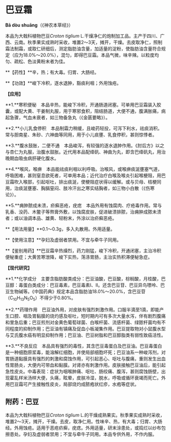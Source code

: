 # 巴豆霜

**Bā dòu shuāng**（《神农本草经》）

本品为大戟科植物巴豆*Croton tiglium* L.干燥净仁的炮制加工品。主产于四川、广西、云南。秋季果实成熟时采收，堆置2～3天，摊开，干燥。去皮取净仁，照制霜法制霜，或取仁研细后，测定脂肪油含量，加适量的淀粉，使脂肪油含量符合规定（应为18.0%～20.0%），混匀，即得巴豆霜。本品气微，味辛辣。以粒度均匀、疏松、色淡黄粉末者为佳。

**【药性】**辛，热；有大毒。归胃、大肠经。

**【功效】**峻下冷积，逐水退肿，豁痰利咽；外用蚀疮。

**【应用】**

**1.**寒积便秘　本品辛热，能峻下冷积，开通肠道闭塞。可单用巴豆霜装入胶囊，或配大黄、干姜制丸服，用于寒邪食积，阻结肠道，大便不通，腹满胀痛，病起急骤，气血未衰者，如三物备急丸（《金匮要略》）。

**2.**小儿乳食停积　本品制霜力稍缓，且峻药轻投，可泻下利水，祛痰消积。常与胆南星、朱砂、六神曲等同用，用于小儿痰壅、乳食停积，甚则惊悸者。

**3.**腹水鼓胀，二便不通　本品峻泻，有较强的逐水退肿作用。《肘后方》以之与杏仁为丸服，治腹水鼓胀。近代用本品配绛矾、神曲为丸，即含巴绛矾丸，用治晚期血吸虫病肝硬化腹水。

**4.**喉风，喉痹　本品能祛痰利咽以利呼吸。治喉风，或喉痹痰涎壅塞气道，呼吸困难，甚则窒息欲死者，可单用本品；近代治疗白喉及喉炎引起喉梗阻，用巴豆霜吹入喉部，引起呕吐，排出痰涎，使梗阻症状得以缓解。或与贝母、桔梗同用，治痰涎壅塞、胸膈窒闷、肢冷汗出之寒实结胸者，如三物小白散（《伤寒论》）。

**5.**痈肿脓成未溃，疥癣恶疮，疣痣　本品外用有蚀腐肉、疗疮毒作用。常与乳香、没药、木鳖子等熬膏外敷，以蚀腐皮肤，促进破溃排脓，治痈肿成脓未溃者；或以油调本品、雄黄、轻粉末，外涂以治疥癣恶疮。

**【用法用量】**0.1～0.3g，多入丸散用。外用适量。

**【使用注意】**孕妇及虚弱者禁用。不宜与牵牛子同用。

**【鉴别用药】**巴豆霜辛热燥烈，药力刚猛，峻下冷积，开通闭塞，主治冷积便秘重症；大黄苦寒泄降，峻下实热，荡涤胃肠，主治实热积滞便秘急症。

**【现代研究】**

**1.**化学成分　主要含脂肪酸类成分：巴豆油酸，巴豆酸，棕榈酸，月桂酸，巴豆醇：毒蛋白类成分：巴豆毒素，巴豆毒素Ⅰ、Ⅱ。还含巴豆苷、巴豆异鸟嘌呤、巴豆生物碱等。《中国药典》规定本品含脂肪油18.0%～20.0%，含巴豆苷（C<sub>10</sub>H<sub>13</sub>N<sub>5</sub>O<sub>5</sub>）不得少于0.80%。

**2.**药理作用　巴豆油外用，对皮肤有强烈刺激作用。口服半滴至1滴，即能产生口腔、咽及胃黏膜的烧灼感及呕吐，短时期内可有多次大量水泻，伴有剧烈腹痛和里急后重；巴豆煎剂对金黄色葡萄球菌、白喉杆菌、流感杆菌、绿脓杆菌均有不同程度的抑制作用；巴豆油有镇痛及促血小板凝集作用。巴豆提取物对小鼠腹水型与艾氏腹水癌有明显抑制作用；巴豆油、巴豆树脂和巴豆醇脂类有弱性致癌活性。

**3.**不良反应　本品具有强烈的毒性，其含巴豆毒蛋白及巴豆油。巴豆毒蛋白是一种细胞原浆毒，能溶解红细胞，并使局部细胞坏死；巴豆油系一种峻泻剂，对胃肠道黏膜具有强烈的刺激和腐蚀作用，可引起恶心、呕吐与腹痛，重则发生出血性胃肠炎，大便内可带血和黏膜。对肾亦有刺激作用。皮肤接触巴豆油后，能引起急性皮炎。中毒表现：症状为咽喉肿痛、呕吐、肠绞痛、腹泻，甚则腐蚀肠壁，出现霍乱样米汤样大便，头痛，眩晕，皮肤冷湿，脱水，呼吸或循环衰竭而死亡。外用巴豆霜可产生接触性皮炎，局部烧灼成脓疱状红疹，水疱等症状。

## 附药：巴豆

本品为大戟科植物巴豆*Croton tiglium* L.的干燥成熟果实。秋季果实成熟时采收，堆置2～3天，摊开，干燥。去皮，取净仁用。性味辛、热，有大毒；归胃、大肠经。外用蚀疮。适用于恶疮疥癣，疣痣。外用适量，研末涂患处，或捣烂以纱布包擦患处。孕妇及虚弱者禁用；不宜与牵牛子同用。本品专供外用，不作内服。